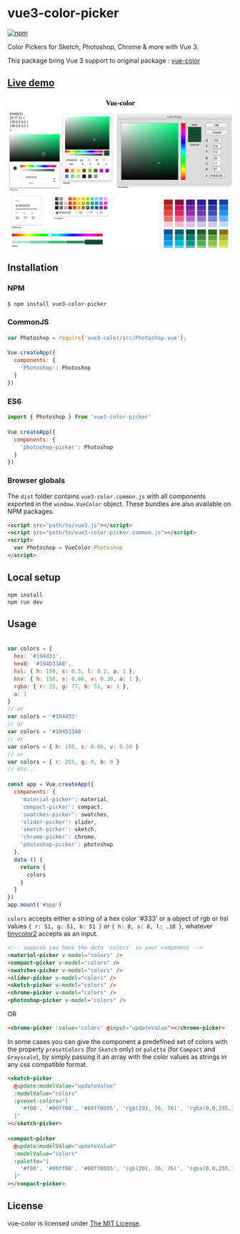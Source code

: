 # vue3-color-picker

[![npm](https://img.shields.io/npm/v/vue3-color-picker.svg)](https://www.npmjs.com/package/vue3-color-picker)

Color Pickers for Sketch, Photoshop, Chrome & more with Vue 3.

This package bring Vue 3 support to original package : [vue-color](https://www.npmjs.com/package/vue-color)

## [Live demo](http://xiaokaike.github.io/vue-color/)

![intro](./src/assets/intro.png)

## Installation

### NPM
```bash
$ npm install vue3-color-picker
```

### CommonJS
```js
var Photoshop = require('vue3-color/src/Photoshop.vue');

Vue.createApp({
  components: {
    'Photoshop': Photoshop
  }
})
```

### ES6
```js
import { Photoshop } from 'vue3-color-picker'

Vue.createApp({
  components: {
    'photoshop-picker': Photoshop
  }
})
```

### Browser globals
The `dist` folder contains `vue3-color.common.js` with all components exported in the <code>window.VueColor</code> object. These bundles are also available on NPM packages.

```html
<script src="path/to/vue3.js"></script>
<script src="path/to/vue3-color-picker.common.js"></script>
<script>
  var Photoshop = VueColor.Photoshop
</script>
```

## Local setup

```
npm install
npm run dev
```

## Usage

```js

var colors = {
  hex: '#194d33',
  hex8: '#194D33A8',
  hsl: { h: 150, s: 0.5, l: 0.2, a: 1 },
  hsv: { h: 150, s: 0.66, v: 0.30, a: 1 },
  rgba: { r: 25, g: 77, b: 51, a: 1 },
  a: 1
}
// or
var colors = '#194d33'
// or
var colors = '#194D33A8'
// or 
var colors = { h: 150, s: 0.66, v: 0.30 }
// or 
var colors = { r: 255, g: 0, b: 0 }
// etc...

const app = Vue.createApp({
  components: {
    'material-picker': material,
    'compact-picker': compact,
    'swatches-picker': swatches,
    'slider-picker': slider,
    'sketch-picker': sketch,
    'chrome-picker': chrome,
    'photoshop-picker': photoshop
  },
  data () {
    return {
      colors
    }
  }
})
app.mount('#app')
```

`colors` accepts either a string of a hex color '#333' or a object of rgb or hsl values `{ r: 51, g: 51, b: 51 }` or `{ h: 0, s: 0, l: .10 }`, whatever [tinycolor2](https://www.npmjs.com/package/tinycolor2) accepts as an input.

```html
<!-- suppose you have the data 'colors' in your component -->
<material-picker v-model="colors" />
<compact-picker v-model="colors" />
<swatches-picker v-model="colors" />
<slider-picker v-model="colors" />
<sketch-picker v-model="colors" />
<chrome-picker v-model="colors" />
<photoshop-picker v-model="colors" />
```

OR

```html
<chrome-picker :value="colors" @input="updateValue"></chrome-picker>
```

In some cases you can give the component a predefined set of colors with the property `presetColors` (for `Sketch` only) or `palette` (for `Compact` and `Grayscale`), by simply passing it an array with the color values as strings in any css compatible format.

```html
<sketch-picker 
  @update:modelValue="updateValue"
  :modelValue="colors"
  :preset-colors="[ 
    '#f00', '#00ff00', '#00ff0055', 'rgb(201, 76, 76)', 'rgba(0,0,255,1)', 'hsl(89, 43%, 51%)', 'hsla(89, 43%, 51%, 0.6)'
  ]"
></sketch-picker>

<compact-picker 
  @update:modelValue="updateValue"
  :modelValue="colors"
  :palette="[ 
    '#f00', '#00ff00', '#00ff0055', 'rgb(201, 76, 76)', 'rgba(0,0,255,1)', 'hsl(89, 43%, 51%)', 'hsla(89, 43%, 51%, 0.6)'
  ]"
></compact-picker>
```

## License

vue-color is licensed under [The MIT License](LICENSE).
